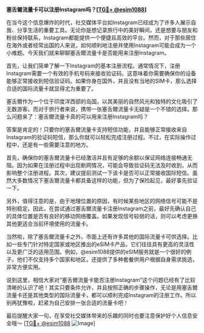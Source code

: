 **塞舌爾流量卡可以注册Instagram吗？[[TG💪+ @esim1088](https://t.me/s/esim1088)]**

在当今这个信息爆炸的时代，社交媒体平台如Instagram已经成为了许多人展示自我、分享生活的重要工具。无论你是想记录旅行中的美好瞬间，还是想要与朋友和粉丝保持联系，Instagram都能提供一个便捷且高效的平台。然而，对于那些居住在海外或者经常出国的人来说，如何顺利地注册并使用Instagram可能会成为一个小难题。今天我们就来聊聊塞舌爾流量卡是否能用来注册Instagram。

首先，让我们简单了解一下Instagram的基本注册流程。通常情况下，注册Instagram需要一个有效的手机号码来接收验证码。这意味着你需要确保你的设备能够正常接收到短信验证码。如果你身在国外，并且没有当地的SIM卡，那么选择合适的国际流量卡就显得尤为重要了。

塞舌爾作为一个位于印度洋西部的岛国，以其美丽的自然风光和独特的文化吸引了无数游客。而对于旅行者来说，携带一张塞舌爾流量卡无疑是一个不错的选择。那么问题来了：塞舌爾流量卡真的可以用来注册Instagram吗？

答案是肯定的！只要你的塞舌爾流量卡支持短信功能，并且能够正常接收来自Instagram的验证码短信，那么你就可以轻松完成注册过程。不过，在实际操作过程中，还是有一些需要注意的地方。

首先，确保你的塞舌爾流量卡已经激活并且有足够的余额以保证网络连接畅通无阻。因为如果在注册过程中出现断网情况，可能会导致验证码无法及时收到，从而影响整个注册进程。其次，建议提前测试一下该卡是否可以正常接收国际短信。虽然大多数情况下塞舌爾流量卡都具备这样的功能，但为了保险起见，最好事先验证一下。

另外，值得注意的是，由于地理位置的原因，有时候某些地区的网络信号可能不是特别稳定。因此，在尝试通过塞舌爾流量卡注册Instagram之前，最好先确认自己的具体位置是否有良好的移动网络覆盖。如果发现信号较弱的话，则可以考虑更换其他更适合当前环境使用的流量卡。

当然啦，除了塞舌爾流量卡之外，市面上还有许多其他的国际流量卡可供选择。比如一些专门针对特定国家或地区推出的eSIM卡产品，它们往往具有更高的灵活性以及更广泛的适用范围。例如，@esim1088提供的eSIM服务就是一个很好的例子。他们不仅支持多个国家和地区，还提供了多种套餐供用户根据自身需求挑选，非常方便实用。

说到这里，相信大家对“塞舌爾流量卡能否注册Instagram”这个问题已经有了比较清晰的认识了吧！其实只要条件允许，并且按照正确的步骤操作，无论是用塞舌爾流量卡还是其他类型的国际流量卡，都可以顺利完成Instagram的注册工作。所以别再犹豫啦，赶紧为自己安排一张合适的流量卡吧！

最后提醒大家一句，在享受社交媒体带来的乐趣的同时也要注意保护好个人信息安全哦～ [[TG💪+ @esim1088](https://t.me/s/esim1088) ![Image](https://i.postimg.cc/4NQfJmqS/Snipaste-2025-05-13-00-14-12.png)]